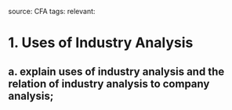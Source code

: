 source: CFA
tags: 
relevant: 

# 1. Uses of Industry Analysis

## a. explain uses of industry analysis and the relation of industry analysis to company analysis;


